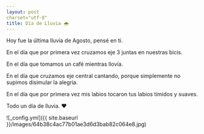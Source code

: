 ```yaml
---
layout: post
charset="utf-8"
title: Día de Lluvia 🌧
---
```


<p style='text-align: justify;'></p>
  
<p></p>


<p style='text-align: justify;'>
  
<p>Hoy fue la última lluvia de Agosto, pensé en ti. </p>
<p>En el día que por primera vez cruzamos eje 3  juntas en nuestras bicis. </p>
<p>En el día que tomamos un café mientras llovía. </p>
<p>En el día que cruzamos eje central cantando, porque simplemente no supimos disimular la alegria. </p>
<p>En el día que por primera vez  mis labios tocaron tus labios tímidos y suaves.  </p>
<p>Todo un día de lluvia.  ❤</p>

</p>



![_config.yml]({{ site.baseurl }}/images/64b38c4ac77b01ae3d6d3bab82c064e8.jpg) 
